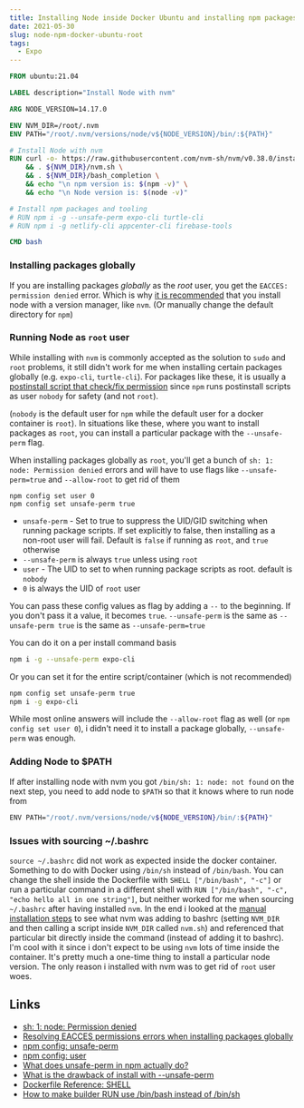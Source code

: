 ```yaml
---
title: Installing Node inside Docker Ubuntu and installing npm packages globally as root
date: 2021-05-30
slug: node-npm-docker-ubuntu-root
tags:
  - Expo
---
```


```dockerfile
FROM ubuntu:21.04

LABEL description="Install Node with nvm"

ARG NODE_VERSION=14.17.0

ENV NVM_DIR=/root/.nvm
ENV PATH="/root/.nvm/versions/node/v${NODE_VERSION}/bin/:${PATH}"

# Install Node with nvm
RUN curl -o- https://raw.githubusercontent.com/nvm-sh/nvm/v0.38.0/install.sh | bash  \
    && . ${NVM_DIR}/nvm.sh \
    && . ${NVM_DIR}/bash_completion \
    && echo "\n npm version is: $(npm -v)" \
    && echo "\n Node version is: $(node -v)"

# Install npm packages and tooling
# RUN npm i -g --unsafe-perm expo-cli turtle-cli
# RUN npm i -g netlify-cli appcenter-cli firebase-tools

CMD bash
```

### Installing packages globally

If you are installing packages _globally_ as the _root_ user, you get the `EACCES: permission denied` error. Which is why [it is recommended](https://docs.npmjs.com/resolving-eacces-permissions-errors-when-installing-packages-globally) that you install node with a version manager, like `nvm`. (Or manually change the default directory for `npm`)

### Running Node as `root` user

While installing with `nvm` is commonly accepted as the solution to `sudo` and `root` problems, it still didn't work for me when installing certain packages globally (e.g. `expo-cli`, `turtle-cli`). For packages like these, it is usually a [postinstall script that check/fix permission](https://github.com/nvm-sh/nvm/issues/1407#issuecomment-284203762) since `npm` runs postinstall scripts as user `nobody` for safety (and not `root`).

(`nobody` is the default user for `npm` while the default user for a docker container is `root`). In situations like these, where you want to install packages as `root`, you can install a particular package with the `--unsafe-perm` flag.

When installing packages globally as `root`, you'll get a bunch of `sh: 1: node: Permission denied` errors and will have to use flags like `--unsafe-perm=true` and `--allow-root` to get rid of them

```
npm config set user 0
npm config set unsafe-perm true
```

- `unsafe-perm` - Set to true to suppress the UID/GID switching when running package scripts. If set explicitly to false, then installing as a non-root user will fail. Default is `false` if running as `root`, and `true` otherwise
- `--unsafe-perm` is always `true` unless using `root`
- `user` - The UID to set to when running package scripts as root. default is `nobody`
- `0` is always the UID of `root` user

You can pass these config values as flag by adding a `--` to the beginning. If you don't pass it a value, it becomes `true`. `--unsafe-perm` is the same as `--unsafe-perm true` is the same as `--unsafe-perm=true`

You can do it on a per install command basis

```bash
npm i -g --unsafe-perm expo-cli
```

Or you can set it for the entire script/container (which is not recommended)

```bash
npm config set unsafe-perm true
npm i -g expo-cli
```

While most online answers will include the `--allow-root` flag as well (or `npm config set user 0`), i didn't need it to install a package globally, `--unsafe-perm` was enough.

### Adding Node to $PATH

If after installing node with nvm you got `/bin/sh: 1: node: not found` on the next step, you need to add node to `$PATH` so that it knows where to run node from

```bash
ENV PATH="/root/.nvm/versions/node/v${NODE_VERSION}/bin/:${PATH}"
```

### Issues with sourcing ~/.bashrc

`source ~/.bashrc` did not work as expected inside the docker container. Something to do with Docker using `/bin/sh` instead of `/bin/bash`. You can change the shell inside the Dockerfile with `SHELL ["/bin/bash", "-c"]` or run a particular command in a different shell with `RUN ["/bin/bash", "-c", "echo hello all in one string"]`, but neither worked for me when sourcing `~/.bashrc` after having installed `nvm`. In the end i looked at the [manual installation steps](https://github.com/nvm-sh/nvm#manual-install) to see what nvm was adding to bashrc (setting `NVM_DIR` and then calling a script inside `NVM_DIR` called `nvm.sh`) and referenced that particular bit directly inside the command (instead of adding it to bashrc). I'm cool with it since i don't expect to be using `nvm` lots of time inside the container. It's pretty much a one-time thing to install a particular node version. The only reason i installed with nvm was to get rid of `root` user woes.

## Links

- [sh: 1: node: Permission denied](https://stackoverflow.com/a/53270214/890814)
- [Resolving EACCES permissions errors when installing packages globally](https://docs.npmjs.com/resolving-eacces-permissions-errors-when-installing-packages-globally)
- [npm config: unsafe-perm](https://docs.npmjs.com/cli/v6/using-npm/config#unsafe-perm)
- [npm config: user](https://docs.npmjs.com/cli/v6/using-npm/config#user)
- [What does unsafe-perm in npm actually do?](https://geedew.com/What-does-unsafe-perm-in-npm-actually-do/)
- [What is the drawback of install with --unsafe-perm](https://github.com/strongloop/strong-pm/issues/334#issuecomment-203638235)
- [Dockerfile Reference: SHELL](https://docs.docker.com/engine/reference/builder/#shell)
- [How to make builder RUN use /bin/bash instead of /bin/sh](https://github.com/moby/moby/issues/7281#issuecomment-389440503)
